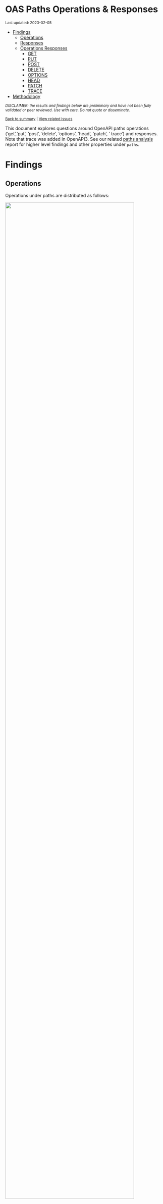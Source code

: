 OAS Paths Operations & Responses
================
<sup>Last updated: 2023-02-05</sup>

- <a href="#findings" id="toc-findings">Findings</a>
  - <a href="#operations" id="toc-operations">Operations</a>
  - <a href="#responses" id="toc-responses">Responses</a>
  - <a href="#operations-responses" id="toc-operations-responses">Operations
    Responses</a>
    - <a href="#get" id="toc-get">GET</a>
    - <a href="#put" id="toc-put">PUT</a>
    - <a href="#post" id="toc-post">POST</a>
    - <a href="#delete" id="toc-delete">DELETE</a>
    - <a href="#options" id="toc-options">OPTIONS</a>
    - <a href="#head" id="toc-head">HEAD</a>
    - <a href="#patch" id="toc-patch">PATCH</a>
    - <a href="#trace" id="toc-trace">TRACE</a>
- <a href="#methodology" id="toc-methodology">Methodology</a>

<sup>*DISCLAIMER: the results and findings below are preliminary and
have not been fully validated or peer reviewed. Use with care. Do not
quote or disseminate.*</sup>

<sup>[Back to summary](oas_summary.md) \| [View related
issues](https://github.com/postman-open-technologies/knowledge-base/labels/oas%3Aoperations)</sup>

This document explores questions around OpenAPI paths operations
(‘get’,‘put’, ‘post’, ‘delete’, ‘options’, ‘head’, ‘patch’, ’ trace’)
and responses. Note that trace was added in OpenAPI3. See our related
[paths analysis](oas_paths.md) report for higher level findings and
other properties under `paths`.

# Findings

## Operations

Operations under paths are distributed as follows:

<img src="oas_paths_operations_files/figure-gfm/oas_paths_operations-1.png" width="90%" />

<details>
<summary>
Table: Counts and percentages of operations under paths
</summary>

| operation |      n |       pct |
|:----------|-------:|----------:|
| get       | 167140 | 0.5084277 |
| post      |  92206 | 0.2804839 |
| put       |  31129 | 0.0946921 |
| delete    |  29052 | 0.0883741 |
| patch     |   8124 | 0.0247126 |
| options   |    746 | 0.0022693 |
| head      |    342 | 0.0010403 |

</details>

## Responses

- Across all 854,944 responses, the most common codes or values are
  `200` 279,647 (32.7%), `400` 95,199 (11.1%), `404` 86,550 (10.1%),
  `401` 77,596 (9.1%), and `403` 62,919 (7.4%)
- A number of unassigned, / invalid codes and extensions were found. See
  table below for details.
- No significant variations were observed across specification versions
  (2.x vs 3.x) or collections

<img src="oas_paths_operations_files/figure-gfm/oas_paths_responses-1.png" width="90%" />

<details>
<summary>
Table: Counts and percentages of responses under paths (across all
operations)
</summary>

| response                             |      n |       pct |
|:-------------------------------------|-------:|----------:|
| 200                                  | 279647 | 0.3270939 |
| 400                                  |  95199 | 0.1113512 |
| 404                                  |  86550 | 0.1012347 |
| 401                                  |  77596 | 0.0907615 |
| 403                                  |  62919 | 0.0735943 |
| 500                                  |  62901 | 0.0735732 |
| default                              |  50931 | 0.0595723 |
| 201                                  |  22077 | 0.0258227 |
| 204                                  |  20835 | 0.0243700 |
| 429                                  |  15546 | 0.0181836 |
| 405                                  |  11362 | 0.0132898 |
| 409                                  |   9161 | 0.0107153 |
| 422                                  |   7696 | 0.0090018 |
| 202                                  |   7185 | 0.0084041 |
| 503                                  |   6391 | 0.0074753 |
| 415                                  |   6347 | 0.0074239 |
| 406                                  |   5552 | 0.0064940 |
| 502                                  |   3259 | 0.0038119 |
| 501                                  |   3156 | 0.0036915 |
| 304                                  |   2237 | 0.0026165 |
| 410                                  |   1744 | 0.0020399 |
| 504                                  |   1675 | 0.0019592 |
| 408                                  |   1429 | 0.0016715 |
| 412                                  |   1183 | 0.0013837 |
| 5XX                                  |   1014 | 0.0011860 |
| 480                                  |    984 | 0.0011510 |
| 481                                  |    892 | 0.0010433 |
| 4XX                                  |    874 | 0.0010223 |
| 482                                  |    750 | 0.0008773 |
| 302                                  |    593 | 0.0006936 |
| 483                                  |    556 | 0.0006503 |
| 402                                  |    525 | 0.0006141 |
| 413                                  |    485 | 0.0005673 |
| 484                                  |    425 | 0.0004971 |
| 300                                  |    414 | 0.0004842 |
| 420                                  |    386 | 0.0004515 |
| 207                                  |    358 | 0.0004187 |
| 485                                  |    304 | 0.0003556 |
| 301                                  |    269 | 0.0003146 |
| 307                                  |    210 | 0.0002456 |
| 505                                  |    202 | 0.0002363 |
| 486                                  |    194 | 0.0002269 |
| 203                                  |    193 | 0.0002257 |
| 414                                  |    178 | 0.0002082 |
| 303                                  |    147 | 0.0001719 |
| 206                                  |    140 | 0.0001638 |
| 487                                  |    131 | 0.0001532 |
| 418                                  |    122 | 0.0001427 |
| 205                                  |    101 | 0.0001181 |
| 416                                  |     94 | 0.0001099 |
| 417                                  |     91 | 0.0001064 |
| 419                                  |     85 | 0.0000994 |
| 426                                  |     69 | 0.0000807 |
| 424                                  |     68 | 0.0000795 |
| 488                                  |     65 | 0.0000760 |
| 555                                  |     62 | 0.0000725 |
| 456                                  |     61 | 0.0000713 |
| 449                                  |     56 | 0.0000655 |
| 489                                  |     46 | 0.0000538 |
| 308                                  |     44 | 0.0000515 |
| 423                                  |     43 | 0.0000503 |
| 529                                  |     43 | 0.0000503 |
| 490                                  |     39 | 0.0000456 |
| 510                                  |     39 | 0.0000456 |
| 411                                  |     37 | 0.0000433 |
| 210                                  |     36 | 0.0000421 |
| 491                                  |     34 | 0.0000398 |
| 596                                  |     34 | 0.0000398 |
| 599                                  |     30 | 0.0000351 |
| 999                                  |     30 | 0.0000351 |
| 492                                  |     29 | 0.0000339 |
| 299                                  |     26 | 0.0000304 |
| 461                                  |     26 | 0.0000304 |
| 512                                  |     26 | 0.0000304 |
| 520                                  |     26 | 0.0000304 |
| 507                                  |     25 | 0.0000292 |
| 909                                  |     25 | 0.0000292 |
| 493                                  |     24 | 0.0000281 |
| 515                                  |     23 | 0.0000269 |
| 521                                  |     23 | 0.0000269 |
| 101                                  |     22 | 0.0000257 |
| 494                                  |     22 | 0.0000257 |
| 495                                  |     22 | 0.0000257 |
| 553                                  |     22 | 0.0000257 |
| 407                                  |     21 | 0.0000246 |
| 496                                  |     20 | 0.0000234 |
| 460                                  |     19 | 0.0000222 |
| 497                                  |     19 | 0.0000222 |
| 499                                  |     19 | 0.0000222 |
| 498                                  |     18 | 0.0000211 |
| x-csm-error-codes                    |     18 | 0.0000211 |
| 421                                  |     16 | 0.0000187 |
| 100                                  |     10 | 0.0000117 |
| 2XX                                  |     10 | 0.0000117 |
| 428                                  |     10 | 0.0000117 |
| 506                                  |     10 | 0.0000117 |
| 462                                  |      9 | 0.0000105 |
| 508                                  |      9 | 0.0000105 |
| 425                                  |      8 | 0.0000094 |
| 509                                  |      8 | 0.0000094 |
| 511                                  |      8 | 0.0000094 |
| 900                                  |      8 | 0.0000094 |
| 430                                  |      7 | 0.0000082 |
| 531                                  |      7 | 0.0000082 |
| 102                                  |      6 | 0.0000070 |
| 451                                  |      6 | 0.0000070 |
| 457                                  |      6 | 0.0000070 |
| 467                                  |      6 | 0.0000070 |
| 513                                  |      6 | 0.0000070 |
| 514                                  |      6 | 0.0000070 |
| 450                                  |      5 | 0.0000058 |
| 463                                  |      5 | 0.0000058 |
| 477                                  |      5 | 0.0000058 |
| 478                                  |      5 | 0.0000058 |
| 479                                  |      5 | 0.0000058 |
| 516                                  |      5 | 0.0000058 |
| 910                                  |      5 | 0.0000058 |
| x-notification                       |      5 | 0.0000058 |
| 226                                  |      4 | 0.0000047 |
| 440                                  |      4 | 0.0000047 |
| 465                                  |      4 | 0.0000047 |
| 466                                  |      4 | 0.0000047 |
| 522                                  |      4 | 0.0000047 |
| 523                                  |      4 | 0.0000047 |
| 550                                  |      4 | 0.0000047 |
| 703                                  |      4 | 0.0000047 |
| x-32700                              |      4 | 0.0000047 |
| x-std-errors                         |      4 | 0.0000047 |
| 208                                  |      3 | 0.0000035 |
| 222                                  |      3 | 0.0000035 |
| 438                                  |      3 | 0.0000035 |
| 455                                  |      3 | 0.0000035 |
| 458                                  |      3 | 0.0000035 |
| 464                                  |      3 | 0.0000035 |
| 468                                  |      3 | 0.0000035 |
| 475                                  |      3 | 0.0000035 |
| 517                                  |      3 | 0.0000035 |
| 524                                  |      3 | 0.0000035 |
| 525                                  |      3 | 0.0000035 |
| 526                                  |      3 | 0.0000035 |
| 527                                  |      3 | 0.0000035 |
| 540                                  |      3 | 0.0000035 |
| 552                                  |      3 | 0.0000035 |
| x-3                                  |      3 | 0.0000035 |
| x-32602                              |      3 | 0.0000035 |
| x-vendor-operation-response-property |      3 | 0.0000035 |
| 236                                  |      2 | 0.0000023 |
| 444                                  |      2 | 0.0000023 |
| 448                                  |      2 | 0.0000023 |
| 454                                  |      2 | 0.0000023 |
| 473                                  |      2 | 0.0000023 |
| 518                                  |      2 | 0.0000023 |
| 528                                  |      2 | 0.0000023 |
| 530                                  |      2 | 0.0000023 |
| 551                                  |      2 | 0.0000023 |
| 103                                  |      1 | 0.0000012 |
| 209                                  |      1 | 0.0000012 |
| 215                                  |      1 | 0.0000012 |
| 218                                  |      1 | 0.0000012 |
| 220                                  |      1 | 0.0000012 |
| 250                                  |      1 | 0.0000012 |
| 255                                  |      1 | 0.0000012 |
| 305                                  |      1 | 0.0000012 |
| 306                                  |      1 | 0.0000012 |
| 333                                  |      1 | 0.0000012 |
| 431                                  |      1 | 0.0000012 |
| 469                                  |      1 | 0.0000012 |
| 472                                  |      1 | 0.0000012 |
| 474                                  |      1 | 0.0000012 |
| 476                                  |      1 | 0.0000012 |
| 532                                  |      1 | 0.0000012 |
| 533                                  |      1 | 0.0000012 |
| 534                                  |      1 | 0.0000012 |
| 535                                  |      1 | 0.0000012 |
| 536                                  |      1 | 0.0000012 |
| 544                                  |      1 | 0.0000012 |
| 560                                  |      1 | 0.0000012 |
| 561                                  |      1 | 0.0000012 |
| 591                                  |      1 | 0.0000012 |
| 593                                  |      1 | 0.0000012 |
| 598                                  |      1 | 0.0000012 |
| 601                                  |      1 | 0.0000012 |
| 704                                  |      1 | 0.0000012 |
| x-codegen-request-body-name          |      1 | 0.0000012 |
| x-swrclassic                         |      1 | 0.0000012 |

</details>

## Operations Responses

### GET

- GET is the \#1 ranked operation
- Across the 414,507 responses for GET, the most common values are `200`
  160,671 (38.8%), `404` 44,509 (10.7%), `400` 40,860 (9.9%), `401`
  35,942 (8.7%), and `500` 31,073 (7.5%)

<img src="oas_paths_operations_files/figure-gfm/oas_paths_operations_responses_get-1.png" width="90%" />

<details>
<summary>
Table: Counts and percentages of responses for the GET operation
</summary>

| response                             |      n |       pct |
|:-------------------------------------|-------:|----------:|
| 200                                  | 160671 | 0.3876195 |
| 404                                  |  44509 | 0.1073782 |
| 400                                  |  40860 | 0.0985749 |
| 401                                  |  35942 | 0.0867102 |
| 500                                  |  31073 | 0.0749638 |
| 403                                  |  29221 | 0.0704958 |
| default                              |  26763 | 0.0645659 |
| 429                                  |   7475 | 0.0180335 |
| 405                                  |   4355 | 0.0105065 |
| 204                                  |   3796 | 0.0091579 |
| 503                                  |   3717 | 0.0089673 |
| 406                                  |   3343 | 0.0080650 |
| 415                                  |   3020 | 0.0072858 |
| 202                                  |   2460 | 0.0059348 |
| 409                                  |   2278 | 0.0054957 |
| 422                                  |   2051 | 0.0049480 |
| 502                                  |   1861 | 0.0044897 |
| 304                                  |   1664 | 0.0040144 |
| 501                                  |   1456 | 0.0035126 |
| 504                                  |   1161 | 0.0028009 |
| 410                                  |    828 | 0.0019976 |
| 408                                  |    658 | 0.0015874 |
| 5XX                                  |    505 | 0.0012183 |
| 4XX                                  |    480 | 0.0011580 |
| 302                                  |    332 | 0.0008010 |
| 201                                  |    286 | 0.0006900 |
| 412                                  |    286 | 0.0006900 |
| 420                                  |    252 | 0.0006080 |
| 300                                  |    247 | 0.0005959 |
| 301                                  |    233 | 0.0005621 |
| 402                                  |    204 | 0.0004922 |
| 413                                  |    185 | 0.0004463 |
| 480                                  |    176 | 0.0004246 |
| 481                                  |    166 | 0.0004005 |
| 203                                  |    164 | 0.0003957 |
| 307                                  |    156 | 0.0003764 |
| 505                                  |    146 | 0.0003522 |
| 207                                  |    139 | 0.0003353 |
| 482                                  |    134 | 0.0003233 |
| 414                                  |    123 | 0.0002967 |
| 206                                  |    113 | 0.0002726 |
| 418                                  |    106 | 0.0002557 |
| 416                                  |     79 | 0.0001906 |
| 303                                  |     78 | 0.0001882 |
| 483                                  |     71 | 0.0001713 |
| 484                                  |     56 | 0.0001351 |
| 426                                  |     44 | 0.0001062 |
| 485                                  |     39 | 0.0000941 |
| 417                                  |     38 | 0.0000917 |
| 419                                  |     34 | 0.0000820 |
| 456                                  |     29 | 0.0000700 |
| 555                                  |     27 | 0.0000651 |
| 423                                  |     27 | 0.0000651 |
| 299                                  |     25 | 0.0000603 |
| 529                                  |     22 | 0.0000531 |
| 553                                  |     21 | 0.0000507 |
| 510                                  |     20 | 0.0000483 |
| 205                                  |     18 | 0.0000434 |
| 424                                  |     17 | 0.0000410 |
| 101                                  |     16 | 0.0000386 |
| 999                                  |     15 | 0.0000362 |
| 308                                  |     14 | 0.0000338 |
| 461                                  |     11 | 0.0000265 |
| 512                                  |     11 | 0.0000265 |
| 407                                  |     10 | 0.0000241 |
| 909                                  |     10 | 0.0000241 |
| 596                                  |     10 | 0.0000241 |
| 520                                  |      8 | 0.0000193 |
| 460                                  |      8 | 0.0000193 |
| 462                                  |      8 | 0.0000193 |
| 421                                  |      7 | 0.0000169 |
| 100                                  |      6 | 0.0000145 |
| 910                                  |      5 | 0.0000121 |
| 900                                  |      5 | 0.0000121 |
| 521                                  |      5 | 0.0000121 |
| 411                                  |      5 | 0.0000121 |
| 515                                  |      5 | 0.0000121 |
| 428                                  |      5 | 0.0000121 |
| 467                                  |      4 | 0.0000097 |
| x-csm-error-codes                    |      4 | 0.0000097 |
| 465                                  |      4 | 0.0000097 |
| 2XX                                  |      4 | 0.0000097 |
| x-vendor-operation-response-property |      3 | 0.0000072 |
| 222                                  |      3 | 0.0000072 |
| 451                                  |      3 | 0.0000072 |
| 487                                  |      3 | 0.0000072 |
| 102                                  |      3 | 0.0000072 |
| 486                                  |      3 | 0.0000072 |
| 449                                  |      3 | 0.0000072 |
| 703                                  |      3 | 0.0000072 |
| 236                                  |      2 | 0.0000048 |
| 523                                  |      2 | 0.0000048 |
| 527                                  |      2 | 0.0000048 |
| 525                                  |      2 | 0.0000048 |
| 430                                  |      2 | 0.0000048 |
| 552                                  |      2 | 0.0000048 |
| 444                                  |      2 | 0.0000048 |
| 208                                  |      2 | 0.0000048 |
| 511                                  |      2 | 0.0000048 |
| 526                                  |      2 | 0.0000048 |
| 522                                  |      2 | 0.0000048 |
| 440                                  |      2 | 0.0000048 |
| 550                                  |      2 | 0.0000048 |
| 489                                  |      1 | 0.0000024 |
| 509                                  |      1 | 0.0000024 |
| 450                                  |      1 | 0.0000024 |
| 496                                  |      1 | 0.0000024 |
| x-codegen-request-body-name          |      1 | 0.0000024 |
| 425                                  |      1 | 0.0000024 |
| 431                                  |      1 | 0.0000024 |
| 598                                  |      1 | 0.0000024 |
| 218                                  |      1 | 0.0000024 |
| 472                                  |      1 | 0.0000024 |
| 220                                  |      1 | 0.0000024 |
| 226                                  |      1 | 0.0000024 |
| 210                                  |      1 | 0.0000024 |
| 494                                  |      1 | 0.0000024 |
| 495                                  |      1 | 0.0000024 |
| 524                                  |      1 | 0.0000024 |
| 497                                  |      1 | 0.0000024 |
| 561                                  |      1 | 0.0000024 |
| 507                                  |      1 | 0.0000024 |
| 490                                  |      1 | 0.0000024 |
| 528                                  |      1 | 0.0000024 |
| 333                                  |      1 | 0.0000024 |
| 103                                  |      1 | 0.0000024 |
| 530                                  |      1 | 0.0000024 |
| 601                                  |      1 | 0.0000024 |
| 551                                  |      1 | 0.0000024 |
| 506                                  |      1 | 0.0000024 |
| 508                                  |      1 | 0.0000024 |
| 499                                  |      1 | 0.0000024 |
| x-swrclassic                         |      1 | 0.0000024 |
| 560                                  |      1 | 0.0000024 |
| 306                                  |      1 | 0.0000024 |
| 544                                  |      1 | 0.0000024 |
| 305                                  |      1 | 0.0000024 |
| 488                                  |      1 | 0.0000024 |
| 498                                  |      1 | 0.0000024 |
| 491                                  |      1 | 0.0000024 |

</details>

### PUT

- PUT is the \#3 ranked operation
- Across the 97,715 responses for PUT, the most common values are `200`
  25,904 (26.5%), `400` 13,494 (13.8%), `404` 11,866 (12.1%), `401`
  9,888 (10.1%), and `403` 8,322 (8.5%)

<img src="oas_paths_operations_files/figure-gfm/oas_paths_operations_responses_put-1.png" width="90%" />

<details>
<summary>
Table: Counts and percentages of responses for the PUT operation
</summary>

| response |     n |       pct |
|:---------|------:|----------:|
| 200      | 25904 | 0.2650975 |
| 400      | 13494 | 0.1380955 |
| 404      | 11866 | 0.1214348 |
| 401      |  9888 | 0.1011922 |
| 403      |  8322 | 0.0851660 |
| 500      |  7381 | 0.0755360 |
| default  |  4179 | 0.0427672 |
| 429      |  3742 | 0.0382950 |
| 201      |  2810 | 0.0287571 |
| 204      |  2486 | 0.0254413 |
| 405      |  1353 | 0.0138464 |
| 422      |  1118 | 0.0114414 |
| 409      |   953 | 0.0097529 |
| 202      |   790 | 0.0080847 |
| 415      |   524 | 0.0053625 |
| 406      |   370 | 0.0037865 |
| 503      |   363 | 0.0037149 |
| 412      |   326 | 0.0033362 |
| 501      |   307 | 0.0031418 |
| 502      |   225 | 0.0023026 |
| 410      |   214 | 0.0021900 |
| 408      |   161 | 0.0016476 |
| 304      |   114 | 0.0011667 |
| 5XX      |    59 | 0.0006038 |
| 504      |    51 | 0.0005219 |
| 207      |    46 | 0.0004708 |
| 482      |    41 | 0.0004196 |
| 480      |    41 | 0.0004196 |
| 481      |    41 | 0.0004196 |
| 505      |    41 | 0.0004196 |
| 205      |    39 | 0.0003991 |
| 483      |    37 | 0.0003787 |
| 485      |    37 | 0.0003787 |
| 484      |    37 | 0.0003787 |
| 486      |    34 | 0.0003480 |
| 487      |    30 | 0.0003070 |
| 307      |    25 | 0.0002558 |
| 301      |    24 | 0.0002456 |
| 413      |    24 | 0.0002456 |
| 210      |    22 | 0.0002251 |
| 521      |    18 | 0.0001842 |
| 402      |    17 | 0.0001740 |
| 302      |    15 | 0.0001535 |
| 300      |    14 | 0.0001433 |
| 4XX      |    12 | 0.0001228 |
| 555      |    12 | 0.0001228 |
| 420      |    10 | 0.0001023 |
| 414      |    10 | 0.0001023 |
| 417      |     9 | 0.0000921 |
| 416      |     7 | 0.0000716 |
| 456      |     6 | 0.0000614 |
| 424      |     6 | 0.0000614 |
| 423      |     6 | 0.0000614 |
| 203      |     6 | 0.0000614 |
| 510      |     5 | 0.0000512 |
| 460      |     4 | 0.0000409 |
| 407      |     4 | 0.0000409 |
| 428      |     4 | 0.0000409 |
| 449      |     4 | 0.0000409 |
| 461      |     4 | 0.0000409 |
| 2XX      |     3 | 0.0000307 |
| 303      |     3 | 0.0000307 |
| 308      |     3 | 0.0000307 |
| 515      |     2 | 0.0000205 |
| 550      |     2 | 0.0000205 |
| 507      |     1 | 0.0000102 |
| 411      |     1 | 0.0000102 |
| 703      |     1 | 0.0000102 |
| 540      |     1 | 0.0000102 |
| 206      |     1 | 0.0000102 |
| 524      |     1 | 0.0000102 |
| 551      |     1 | 0.0000102 |
| 552      |     1 | 0.0000102 |
| 100      |     1 | 0.0000102 |
| 512      |     1 | 0.0000102 |

</details>

### POST

- POST is the \#2 ranked operation
- Across the 239,541 responses for POST, the most common values are
  `200` 67,999 (28.4%), `400` 29,367 (12.3%), `401` 21,675 (9%), `500`
  18,377 (7.7%), and `201` 18,345 (7.7%)

<img src="oas_paths_operations_files/figure-gfm/oas_paths_operations_responses_post-1.png" width="90%" />

<details>
<summary>
Table: Counts and percentages of responses for the POST operation
</summary>

| response          |     n |       pct |
|:------------------|------:|----------:|
| 200               | 67999 | 0.2838721 |
| 400               | 29367 | 0.1225970 |
| 401               | 21675 | 0.0904856 |
| 500               | 18377 | 0.0767176 |
| 201               | 18345 | 0.0765840 |
| 403               | 17359 | 0.0724678 |
| 404               | 16815 | 0.0701968 |
| default           | 14512 | 0.0605825 |
| 409               |  4363 | 0.0182140 |
| 405               |  4278 | 0.0178592 |
| 422               |  3410 | 0.0142356 |
| 429               |  3255 | 0.0135885 |
| 204               |  3124 | 0.0130416 |
| 202               |  2678 | 0.0111797 |
| 415               |  1901 | 0.0079360 |
| 503               |  1793 | 0.0074851 |
| 406               |  1068 | 0.0044585 |
| 501               |   957 | 0.0039951 |
| 480               |   731 | 0.0030517 |
| 502               |   686 | 0.0028638 |
| 481               |   649 | 0.0027093 |
| 482               |   541 | 0.0022585 |
| 408               |   440 | 0.0018368 |
| 483               |   416 | 0.0017367 |
| 504               |   410 | 0.0017116 |
| 410               |   402 | 0.0016782 |
| 412               |   322 | 0.0013442 |
| 484               |   303 | 0.0012649 |
| 5XX               |   279 | 0.0011647 |
| 413               |   250 | 0.0010437 |
| 402               |   249 | 0.0010395 |
| 302               |   236 | 0.0009852 |
| 4XX               |   207 | 0.0008642 |
| 485               |   203 | 0.0008475 |
| 304               |   185 | 0.0007723 |
| 486               |   139 | 0.0005803 |
| 207               |   136 | 0.0005678 |
| 420               |   115 | 0.0004801 |
| 487               |    96 | 0.0004008 |
| 488               |    64 | 0.0002672 |
| 303               |    58 | 0.0002421 |
| 300               |    54 | 0.0002254 |
| 489               |    45 | 0.0001879 |
| 449               |    41 | 0.0001712 |
| 419               |    41 | 0.0001712 |
| 490               |    38 | 0.0001586 |
| 414               |    38 | 0.0001586 |
| 417               |    36 | 0.0001503 |
| 491               |    33 | 0.0001378 |
| 599               |    30 | 0.0001252 |
| 492               |    29 | 0.0001211 |
| 205               |    29 | 0.0001211 |
| 411               |    26 | 0.0001085 |
| 493               |    24 | 0.0001002 |
| 596               |    24 | 0.0001002 |
| 456               |    22 | 0.0000918 |
| 494               |    21 | 0.0000877 |
| 507               |    21 | 0.0000877 |
| 495               |    21 | 0.0000877 |
| 203               |    19 | 0.0000793 |
| 496               |    19 | 0.0000793 |
| 206               |    19 | 0.0000793 |
| 424               |    19 | 0.0000793 |
| 497               |    18 | 0.0000751 |
| 520               |    18 | 0.0000751 |
| 499               |    18 | 0.0000751 |
| 529               |    18 | 0.0000751 |
| 498               |    17 | 0.0000710 |
| 307               |    16 | 0.0000668 |
| 308               |    16 | 0.0000668 |
| 426               |    15 | 0.0000626 |
| 909               |    15 | 0.0000626 |
| 999               |    15 | 0.0000626 |
| 418               |    14 | 0.0000584 |
| 515               |    14 | 0.0000584 |
| 512               |    14 | 0.0000584 |
| 510               |    13 | 0.0000543 |
| 210               |    13 | 0.0000543 |
| 505               |    12 | 0.0000501 |
| x-csm-error-codes |    10 | 0.0000417 |
| 506               |     9 | 0.0000376 |
| 421               |     9 | 0.0000376 |
| 508               |     8 | 0.0000334 |
| 423               |     7 | 0.0000292 |
| 460               |     7 | 0.0000292 |
| 509               |     7 | 0.0000292 |
| 425               |     7 | 0.0000292 |
| 407               |     7 | 0.0000292 |
| 531               |     7 | 0.0000292 |
| 514               |     6 | 0.0000250 |
| 101               |     6 | 0.0000250 |
| 513               |     6 | 0.0000250 |
| 457               |     6 | 0.0000250 |
| 511               |     6 | 0.0000250 |
| 463               |     5 | 0.0000209 |
| 479               |     5 | 0.0000209 |
| x-notification    |     5 | 0.0000209 |
| 516               |     5 | 0.0000209 |
| 477               |     5 | 0.0000209 |
| 478               |     5 | 0.0000209 |
| 416               |     5 | 0.0000209 |
| 430               |     5 | 0.0000209 |
| 461               |     4 | 0.0000167 |
| 466               |     4 | 0.0000167 |
| x-32700           |     4 | 0.0000167 |
| 450               |     4 | 0.0000167 |
| 900               |     3 | 0.0000125 |
| 475               |     3 | 0.0000125 |
| 102               |     3 | 0.0000125 |
| x-32602           |     3 | 0.0000125 |
| x-3               |     3 | 0.0000125 |
| 555               |     3 | 0.0000125 |
| 464               |     3 | 0.0000125 |
| 438               |     3 | 0.0000125 |
| 517               |     3 | 0.0000125 |
| 455               |     3 | 0.0000125 |
| 468               |     3 | 0.0000125 |
| 451               |     3 | 0.0000125 |
| 458               |     3 | 0.0000125 |
| 226               |     2 | 0.0000083 |
| 2XX               |     2 | 0.0000083 |
| 440               |     2 | 0.0000083 |
| 473               |     2 | 0.0000083 |
| 448               |     2 | 0.0000083 |
| 301               |     2 | 0.0000083 |
| 467               |     2 | 0.0000083 |
| 523               |     2 | 0.0000083 |
| 518               |     2 | 0.0000083 |
| 454               |     2 | 0.0000083 |
| 522               |     2 | 0.0000083 |
| x-std-errors      |     2 | 0.0000083 |
| 540               |     2 | 0.0000083 |
| 704               |     1 | 0.0000042 |
| 476               |     1 | 0.0000042 |
| 250               |     1 | 0.0000042 |
| 462               |     1 | 0.0000042 |
| 536               |     1 | 0.0000042 |
| 100               |     1 | 0.0000042 |
| 474               |     1 | 0.0000042 |
| 530               |     1 | 0.0000042 |
| 524               |     1 | 0.0000042 |
| 553               |     1 | 0.0000042 |
| 526               |     1 | 0.0000042 |
| 255               |     1 | 0.0000042 |
| 527               |     1 | 0.0000042 |
| 593               |     1 | 0.0000042 |
| 591               |     1 | 0.0000042 |
| 532               |     1 | 0.0000042 |
| 528               |     1 | 0.0000042 |
| 535               |     1 | 0.0000042 |
| 208               |     1 | 0.0000042 |
| 533               |     1 | 0.0000042 |
| 534               |     1 | 0.0000042 |
| 525               |     1 | 0.0000042 |
| 469               |     1 | 0.0000042 |
| 215               |     1 | 0.0000042 |

</details>

### DELETE

- DELETE is the \#4 ranked operation
- Across the 75,490 responses for DELETE, the most common values are
  `200` 17,174 (22.8%), `404` 10,264 (13.6%), `204` 10,220 (13.5%),
  `400` 8,837 (11.7%), and `401` 7,067 (9.4%)

<img src="oas_paths_operations_files/figure-gfm/oas_paths_operations_responses_delete-1.png" width="90%" />

<details>
<summary>
Table: Counts and percentages of responses for the DELETE operation
</summary>

| response          |     n |       pct |
|:------------------|------:|----------:|
| 200               | 17174 | 0.2275003 |
| 404               | 10264 | 0.1359650 |
| 204               | 10220 | 0.1353822 |
| 400               |  8837 | 0.1170619 |
| 401               |  7067 | 0.0936150 |
| 403               |  5548 | 0.0734932 |
| 500               |  4480 | 0.0593456 |
| default           |  4321 | 0.0572394 |
| 202               |  1022 | 0.0135382 |
| 405               |   937 | 0.0124122 |
| 409               |   844 | 0.0111803 |
| 429               |   796 | 0.0105444 |
| 422               |   539 | 0.0071400 |
| 415               |   492 | 0.0065174 |
| 406               |   400 | 0.0052987 |
| 503               |   306 | 0.0040535 |
| 501               |   286 | 0.0037886 |
| 502               |   273 | 0.0036164 |
| 410               |   223 | 0.0029540 |
| 412               |   220 | 0.0029143 |
| 201               |   208 | 0.0027553 |
| 304               |   189 | 0.0025036 |
| 408               |   158 | 0.0020930 |
| 5XX               |   102 | 0.0013512 |
| 4XX               |    78 | 0.0010332 |
| 300               |    44 | 0.0005829 |
| 480               |    36 | 0.0004769 |
| 481               |    36 | 0.0004769 |
| 504               |    34 | 0.0004504 |
| 482               |    34 | 0.0004504 |
| 483               |    32 | 0.0004239 |
| 207               |    31 | 0.0004107 |
| 484               |    29 | 0.0003842 |
| 485               |    25 | 0.0003312 |
| 402               |    24 | 0.0003179 |
| 424               |    21 | 0.0002782 |
| 486               |    18 | 0.0002384 |
| 413               |    17 | 0.0002252 |
| 555               |    10 | 0.0001325 |
| 420               |     9 | 0.0001192 |
| 419               |     8 | 0.0001060 |
| 303               |     8 | 0.0001060 |
| 308               |     7 | 0.0000927 |
| 302               |     7 | 0.0000927 |
| 307               |     7 | 0.0000927 |
| 414               |     7 | 0.0000927 |
| 417               |     6 | 0.0000795 |
| 449               |     6 | 0.0000795 |
| 205               |     5 | 0.0000662 |
| 426               |     5 | 0.0000662 |
| 206               |     4 | 0.0000530 |
| 461               |     4 | 0.0000530 |
| 456               |     4 | 0.0000530 |
| 203               |     4 | 0.0000530 |
| 529               |     3 | 0.0000397 |
| 505               |     3 | 0.0000397 |
| x-std-errors      |     2 | 0.0000265 |
| 487               |     2 | 0.0000265 |
| 515               |     2 | 0.0000265 |
| x-csm-error-codes |     2 | 0.0000265 |
| 226               |     1 | 0.0000132 |
| 2XX               |     1 | 0.0000132 |
| 507               |     1 | 0.0000132 |
| 416               |     1 | 0.0000132 |
| 299               |     1 | 0.0000132 |
| 423               |     1 | 0.0000132 |
| 301               |     1 | 0.0000132 |
| 510               |     1 | 0.0000132 |
| 418               |     1 | 0.0000132 |
| 100               |     1 | 0.0000132 |

</details>

### OPTIONS

- OPTIONS is the \#6 ranked operation
- Across the 1,128 responses for OPTIONS, the most common values are
  `200` 697 (61.8%), `204` 106 (9.4%), `401` 100 (8.9%), `403` 96
  (8.5%), and `500` 33 (2.9%)

<img src="oas_paths_operations_files/figure-gfm/oas_paths_operations_responses_options-1.png" width="90%" />

<details>
<summary>
Table: Counts and percentages of responses for the OPTIONS operation
</summary>

| response |   n |       pct |
|:---------|----:|----------:|
| 200      | 697 | 0.6179078 |
| 204      | 106 | 0.0939716 |
| 401      | 100 | 0.0886525 |
| 403      |  96 | 0.0851064 |
| 500      |  33 | 0.0292553 |
| 400      |  27 | 0.0239362 |
| default  |  26 | 0.0230496 |
| 404      |  19 | 0.0168440 |
| 5XX      |  16 | 0.0141844 |
| 502      |   3 | 0.0026596 |
| 504      |   3 | 0.0026596 |
| 409      |   2 | 0.0017730 |

</details>

### HEAD

- HEAD is the \#7 ranked operation
- Across the 805 responses for HEAD, the most common values are `200`
  268 (33.3%), `401` 106 (13.2%), `403` 82 (10.2%), `204` 81 (10.1%),
  and `default` 76 (9.4%)

<img src="oas_paths_operations_files/figure-gfm/oas_paths_operations_responses_head-1.png" width="90%" />

<details>
<summary>
Table: Counts and percentages of responses for the HEAD operation
</summary>

| response |   n |       pct |
|:---------|----:|----------:|
| 200      | 268 | 0.3329193 |
| 401      | 106 | 0.1316770 |
| 403      |  82 | 0.1018634 |
| 204      |  81 | 0.1006211 |
| default  |  76 | 0.0944099 |
| 404      |  75 | 0.0931677 |
| 500      |  36 | 0.0447205 |
| 400      |  36 | 0.0447205 |
| 406      |   8 | 0.0099379 |
| 503      |   7 | 0.0086957 |
| 429      |   6 | 0.0074534 |
| 501      |   3 | 0.0037267 |
| 409      |   3 | 0.0037267 |
| 419      |   2 | 0.0024845 |
| 412      |   2 | 0.0024845 |
| 5XX      |   2 | 0.0024845 |
| 304      |   2 | 0.0024845 |
| 422      |   2 | 0.0024845 |
| 410      |   2 | 0.0024845 |
| 408      |   2 | 0.0024845 |
| 416      |   1 | 0.0012422 |
| 415      |   1 | 0.0012422 |
| 206      |   1 | 0.0012422 |
| 307      |   1 | 0.0012422 |

</details>

### PATCH

- PATCH is the \#5 ranked operation
- Across the 25,758 responses for PATCH, the most common values are
  `200` 6,934 (26.9%), `404` 3,002 (11.7%), `401` 2,818 (10.9%), `400`
  2,578 (10%), and `403` 2,291 (8.9%)

<img src="oas_paths_operations_files/figure-gfm/oas_paths_operations_responses_patch-1.png" width="90%" />

<details>
<summary>
Table: Counts and percentages of responses for the PATCH operation
</summary>

| response          |    n |       pct |
|:------------------|-----:|----------:|
| 200               | 6934 | 0.2691979 |
| 404               | 3002 | 0.1165463 |
| 401               | 2818 | 0.1094029 |
| 400               | 2578 | 0.1000854 |
| 403               | 2291 | 0.0889432 |
| 500               | 1521 | 0.0590496 |
| default           | 1054 | 0.0409193 |
| 204               | 1022 | 0.0396770 |
| 409               |  718 | 0.0278748 |
| 422               |  576 | 0.0223620 |
| 405               |  439 | 0.0170432 |
| 201               |  428 | 0.0166162 |
| 415               |  409 | 0.0158786 |
| 406               |  363 | 0.0140927 |
| 429               |  272 | 0.0105598 |
| 202               |  235 | 0.0091234 |
| 502               |  211 | 0.0081916 |
| 503               |  205 | 0.0079587 |
| 501               |  147 | 0.0057070 |
| 4XX               |   97 | 0.0037658 |
| 304               |   83 | 0.0032223 |
| 410               |   75 | 0.0029117 |
| 300               |   55 | 0.0021353 |
| 5XX               |   51 | 0.0019800 |
| 402               |   31 | 0.0012035 |
| 412               |   27 | 0.0010482 |
| 504               |   16 | 0.0006212 |
| 555               |   10 | 0.0003882 |
| 408               |   10 | 0.0003882 |
| 205               |   10 | 0.0003882 |
| 301               |    9 | 0.0003494 |
| 413               |    9 | 0.0003494 |
| 207               |    6 | 0.0002329 |
| 426               |    5 | 0.0001941 |
| 424               |    5 | 0.0001941 |
| 307               |    5 | 0.0001941 |
| 411               |    5 | 0.0001941 |
| 308               |    4 | 0.0001553 |
| 461               |    3 | 0.0001165 |
| 302               |    3 | 0.0001165 |
| 449               |    2 | 0.0000776 |
| 423               |    2 | 0.0000776 |
| x-csm-error-codes |    2 | 0.0000776 |
| 206               |    2 | 0.0000776 |
| 417               |    2 | 0.0000776 |
| 507               |    1 | 0.0000388 |
| 209               |    1 | 0.0000388 |
| 428               |    1 | 0.0000388 |
| 418               |    1 | 0.0000388 |
| 416               |    1 | 0.0000388 |
| 100               |    1 | 0.0000388 |

</details>

### TRACE

*This operation is excluded from the analysis as it has, sadly, not been
found so far in any API.*

# Methodology

The above statistics are derived from multiple database views querying
the OpenAPI JSON under the `/paths/<path>/<operation>/<responses>`.
